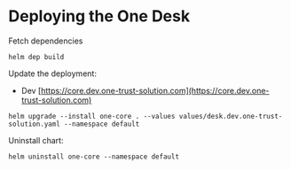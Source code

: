 # Deploying the One Desk

Fetch dependencies 
```shell
helm dep build
```


Update the deployment:
* Dev  [https://core.dev.one-trust-solution.com](https://core.dev.one-trust-solution.com)

```shell
helm upgrade --install one-core . --values values/desk.dev.one-trust-solution.yaml --namespace default
```

Uninstall chart:

```shell
helm uninstall one-core --namespace default
```
